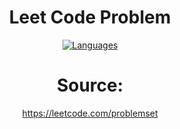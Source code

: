 <div align='center'>

<h1> Leet Code Problem </h1>

[![Languages](https://skillicons.dev/icons?i=js,c,cpp,java,vscode)](https://skillicons.dev)

<h1 align='center'> Source: </h1>
<a href='https://leetcode.com/problemset'>https://leetcode.com/problemset</a>

</div>